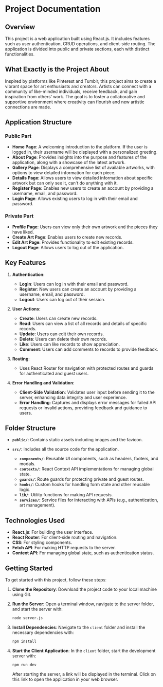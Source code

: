 # Project Documentation

## Overview

This project is a web application built using React.js. It includes features such as user authentication, CRUD operations, and client-side routing. The application is divided into public and private sections, each with distinct functionalities.

## What Exactly is the Project About

Inspired by platforms like Pinterest and Tumblr, this project aims to create a vibrant space for art enthusiasts and creators. Artists can connect with a community of like-minded individuals, receive feedback, and gain inspiration from others' work. The goal is to foster a collaborative and supportive environment where creativity can flourish and new artistic connections are made.

## Application Structure

### Public Part
- **Home Page**: A welcoming introduction to the platform. If the user is logged in, their username will be displayed with a personalized greeting.
- **About Page**: Provides insights into the purpose and features of the application, along with a showcase of the latest artwork.
- **Gallery Page**: Displays a comprehensive list of available artworks, with options to view detailed information for each piece.
- **Details Page**: Allows users to view detailed information about specific artwork but can only see it, can't do anything with it.
- **Register Page**: Enables new users to create an account by providing a username, email, and password.
- **Login Page**: Allows existing users to log in with their email and password.


### Private Part
- **Profile Page**: Users can view only their own artwork and the pieces they have liked.
- **Create Art Page**: Enables users to create new records.
- **Edit Art Page**: Provides functionality to edit existing records.
- **Logout Page**: Allows users to log out of the application.

## Key Features

1. **Authentication**:
   - **Login**: Users can log in with their email and password.
   - **Register**: New users can create an account by providing a username, email, and password.
   - **Logout**: Users can log out of their session.

2. **User Actions**:
   - **Create**: Users can create new records.
   - **Read**: Users can view a list of all records and details of specific records.
   - **Update**: Users can edit their own records.
   - **Delete**: Users can delete their own records.
   - **Like**: Users can like records to show appreciation.
   - **Comment**: Users can add comments to records to provide feedback.

3. **Routing**:
   - Uses React Router for navigation with protected routes and guards for authenticated and guest users.

4. **Error Handling and Validation**:
   - **Client-Side Validation**: Validates user input before sending it to the server, enhancing data integrity and user experience.
   - **Error Handling**: Captures and displays error messages for failed API requests or invalid actions, providing feedback and guidance to users.

## Folder Structure
- **`public/`**: Contains static assets including images and the favicon.

- **`src/`**: Includes all the source code for the application.
  - **`components/`**: Reusable UI components, such as headers, footers, and modals.
  - **`contexts/`**: React Context API implementations for managing global state.
  - **`guards/`**: Route guards for protecting private and guest routes.
  - **`hooks/`**: Custom hooks for handling form state and other reusable logic.
  - **`lib/`**: Utility functions for making API requests.
  - **`services/`**: Service files for interacting with APIs (e.g., authentication, art management).

## Technologies Used

- **React.js**: For building the user interface.
- **React Router**: For client-side routing and navigation.
- **CSS**: For styling components.
- **Fetch API**: For making HTTP requests to the server.
- **Context API**: For managing global state, such as authentication status.

## Getting Started

To get started with this project, follow these steps:

1. **Clone the Repository**:
    Download the project code to your local machine using Git.

2. **Run the Server**:
    Open a terminal window, navigate to the server folder, and start the server with:
    ```bash
    node server.js
    ```

3. **Install Dependencies**:
    Navigate to the `client` folder and install the necessary dependencies with:
    ```bash
    npm install
    ```

4. **Start the Client Application**:
    In the `client` folder, start the development server with:
    ```bash
    npm run dev
    ```
    After starting the server, a link will be displayed in the terminal. Click on this link to open the application in your web browser.

